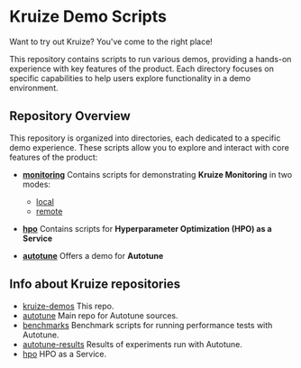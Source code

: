 # Kruize Demo Scripts

Want to try out Kruize? You've come to the right place!

This repository contains scripts to run various demos, providing a hands-on experience with key features of the product. Each directory focuses on specific capabilities to help users explore functionality in a demo environment.

## Repository Overview

This repository is organized into directories, each dedicated to a specific demo experience. These scripts allow you to explore and interact with core features of the product:

- **[monitoring](./monitoring/)**
  Contains scripts for demonstrating **Kruize Monitoring** in two modes:
  - [local](./monitoring/local_monitoring/)
  - [remote](./monitoring/remote_monitoring_demo/)

- **[hpo](./hpo/)**
  Contains scripts for **Hyperparameter Optimization (HPO) as a Service**

- **[autotune](./autotune/)**
  Offers a demo for **Autotune**


## Info about Kruize repositories

- [kruize-demos](https://github.com/kruize/kruize-demos)
  This repo.
- [autotune](https://github.com/kruize/autotune)
  Main repo for Autotune sources.
- [benchmarks](https://github.com/kruize/benchmarks)
  Benchmark scripts for running performance tests with Autotune.
- [autotune-results](https://github.com/kruize/autotune-results)
  Results of experiments run with Autotune.
- [hpo](https://github.com/kruize/hpo)
  HPO as a Service.
